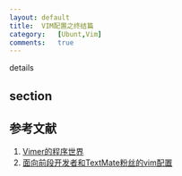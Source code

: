 ```yaml
---
layout:	default
title:	VIM配置之终结篇
category:	[Ubunt,Vim]
comments:	true
---
```

details


## section



## 参考文献
1. [Vimer的程序世界][vimer_world]
2. [面向前段开发者和TextMate粉丝的vim配置][vim_fronter]

[vimer_world]:  http://www.vimer.cn/
[vim_fronter]:  http://www.limboy.com/2009/05/30/vim-setting/

